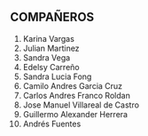 ##  COMPAÑEROS
1. Karina Vargas
2. Julian Martinez
3. Sandra Vega
4. Edelsy Carreño
6. Sandra Lucia Fong
7. Camilo Andres Garcia Cruz
8. Carlos Andres Franco Roldan
9. Jose Manuel Villareal de Castro 
10. Guillermo Alexander Herrera
11. Andrés Fuentes 

